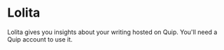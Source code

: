 Lolita
======

Lolita gives you insights about your writing hosted on Quip.  You'll need a Quip account to use it. 
